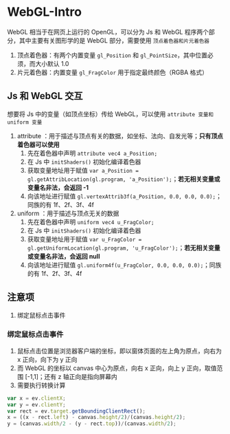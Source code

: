 # WebGL-Intro

WebGL 相当于在网页上运行的 OpenGL，可以分为 Js 和 WebGL 程序两个部分，其中主要有关图形学的是 WebGL 部分，需要使用 `顶点着色器和片元着色器`

1. 顶点着色器：有两个内置变量 `gl_Position` 和 `gl_PointSize`，其中位置必须，而大小默认 1.0
2. 片元着色器：内置变量 `gl_FragColor` 用于指定最终颜色（RGBA 格式）

## Js 和 WebGL 交互

想要将 Js 中的变量（如顶点坐标）传给 WebGL，可以使用 `attribute 变量和 uniform 变量`

1. attribute ：用于描述与顶点有关的数据，如坐标、法向、自发光等；**只有顶点着色器可以使用**
    1. 先在着色器中声明 `attribute vec4 a_Position;`
    2. 在 Js 中 `initShaders()` 初始化编译着色器
    3. 获取变量地址用于赋值 `var a_Position = gl.getAttribLocation(gl.program, 'a_Position');`；**若无相关变量或变量名非法，会返回 -1**
    4. 向该地址进行赋值 `gl.vertexAttrib3f(a_Position, 0.0, 0.0, 0.0);`；同族的有 1f、2f、3f、4f
2. uniform ：用于描述与顶点无关的数据
    1. 先在着色器中声明 `uniform vec4 u_FragColor;`
    2. 在 Js 中 `initShaders()` 初始化编译着色器
    3. 获取变量地址用于赋值 `var u_FragColor = gl.getUniformLocation(gl.program, 'u_FragColor');`；**若无相关变量或变量名非法，会返回 null**
    4. 向该地址进行赋值 `gl.uniform4f(u_FragColor, 0.0, 0.0, 0.0);`；同族的有 1f、2f、3f、4f

## 注意项

1. 绑定鼠标点击事件

### 绑定鼠标点击事件

1. 鼠标点击位置是浏览器客户端的坐标，即以窗体页面的左上角为原点，向右为 x 正向，向下为 y 正向
2. 而 WebGL 的坐标以 canvas 中心为原点，向右 x 正向，向上 y 正向，取值范围 \[-1,1]；还有 z 轴正向是指向屏幕内
3. 需要执行转换计算

```js
var x = ev.clientX;
var y = ev.clientY;
var rect = ev.target.getBoundingClientRect();
x = ((x - rect.left) - canvas.height/2)/(canvas.height/2);
y = (canvas.width/2 - (y - rect.top))/(canvas.width/2);
```